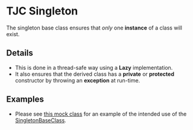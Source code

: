 # TJC Singleton
The singleton base class ensures that *only* one **instance** of a class will exist.

## Details
- This is done in a thread-safe way using a **Lazy** implementation.
- It also ensures that the derived class has a **private** or **protected** constructor by throwing an **exception** at run-time.

## Examples
- Please see [this mock class](./TJC.Singleton.Tests/Mocks/Valid/MockSingletonValid.cs) for an example of the intended use of the [SingletonBaseClass](./TJC.Singleton/SingletonBaseClass.cs).
